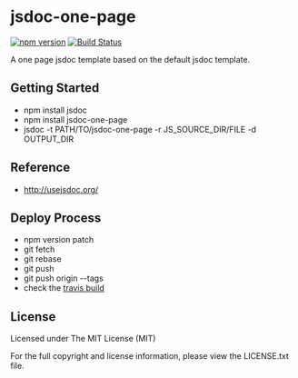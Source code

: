 # jsdoc-one-page

[![npm version](https://badge.fury.io/js/jsdoc-one-page.svg)](https://badge.fury.io/js/jsdoc-one-page)
[![Build Status](https://travis-ci.org/amcmillan01/jsdoc-one-page.svg?branch=master)](https://travis-ci.org/amcmillan01/jsdoc-one-page)

A one page jsdoc template based on the default jsdoc template.

## Getting Started

- npm install jsdoc
- npm install jsdoc-one-page
- jsdoc -t PATH/TO/jsdoc-one-page -r JS_SOURCE_DIR/FILE -d OUTPUT_DIR 

## Reference

- http://usejsdoc.org/

## Deploy Process

- npm version patch 
- git fetch
- git rebase
- git push
- git push origin --tags
- check the [travis build](https://travis-ci.org/amcmillan01/jsdoc-one-page)

## License

Licensed under The MIT License (MIT)

For the full copyright and license information, please view the LICENSE.txt file.